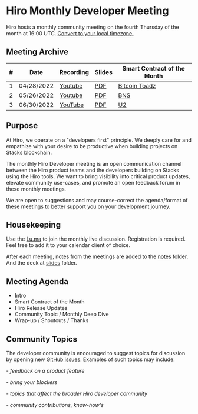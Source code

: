 # Hiro Monthly Developer Meeting

Hiro hosts a monthly community meeting on the fourth Thursday of the month at 16:00 UTC.
[Convert to your local timezone.](https://everytimezone.com/s/1f8e5e9a)

## Meeting Archive

| #           | Date        |  Recording  |   Slides    | Smart Contract of the Month |
| ----------- | ----------- | ----------- | ----------- | --------------------------- |
| 1           | 04/28/2022  | [Youtube](https://www.youtube.com/watch?v=8UkjTgBuyuM)      | [PDF](https://github.com/hirosystems/community-meeting/blob/main/slides/%231%2C%20April%2028%202022%20-%20Hiro%20Developer%20Community%20Meeting.pdf)       | [Bitcoin Toadz](https://youtu.be/YIEkSY7gz8A) |
| 2           | 05/26/2022  | [Youtube](https://www.youtube.com/watch?v=-dFC4Z32M5U)     | [PDF](https://github.com/hirosystems/community-meeting/blob/main/slides/%232%2C%20May%2026%202022%20-%20Hiro%20Developer%20Community%20Meeting.pdf)        | [BNS](https://www.youtube.com/watch?v=OCLrxFVUSCg) |
| 3           | 06/30/2022  |  [YouTube](https://youtu.be/1ISei6WPccg)  | [PDF](https://github.com/hirosystems/community-meeting/blob/d259c59fa9e6431e76b689cdc204894187551af7/slides/%233,%20June%2030%202022%20-%20Hiro%20Developer%20Community%20Meeting.pdf)| [U2](https://www.youtube.com/watch?v=Va-yb_pnN1I) |

## Purpose

At Hiro, we operate on a "developers first" principle. We deeply care for and empathize with your desire to be productive when building projects on Stacks blockchain. 

The monthly Hiro Developer meeting is an open communication channel between the Hiro product teams and the developers building on Stacks using the Hiro tools. We want to bring visibility into critical product updates, elevate community use-cases, and promote an open feedback forum in these monthly meetings.

We are open to suggestions and may course-correct the agenda/format of these meetings to better support you on your development journey.

## Housekeeping

Use the [Lu.ma](https://lu.ma/7k9r9yo6) to join the monthly live discussion. Registration is required. Feel free to add it to your calendar client of choice.

After each meeting, notes from the meetings are added to the [notes](/notes/) folder. And the deck at [slides](/slides/) folder.

## Meeting Agenda

- Intro
- Smart Contract of the Month
- Hiro Release Updates
- Community Topic / Monthly Deep Dive
- Wrap-up / Shoutouts / Thanks

## Community Topics

The developer community is encouraged to suggest topics for discussion by opening new [GitHub issues](https://github.com/hirosystems/community-meeting/issues/new?assignees=&labels=&template=community_topic.md). Examples of such topics may include:

_- feedback on a product feature_

_- bring your blockers_

_- topics that affect the broader Hiro developer community_

_- community contributions, know-how's_




